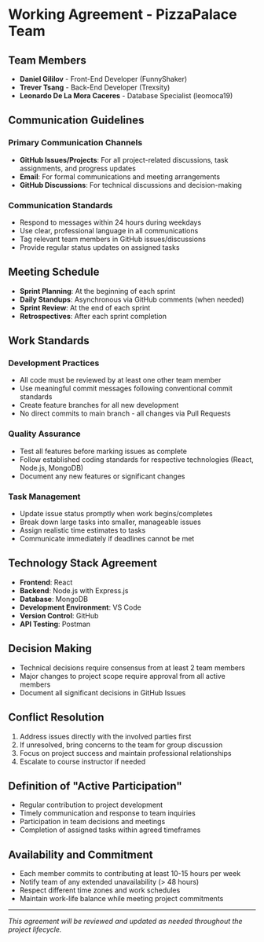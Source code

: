 # Working Agreement - PizzaPalace Team

## Team Members
- **Daniel Gililov** - Front-End Developer (FunnyShaker)
- **Trever Tsang** - Back-End Developer (Trexsity) 
- **Leonardo De La Mora Caceres** - Database Specialist (leomoca19)

## Communication Guidelines

### Primary Communication Channels
- **GitHub Issues/Projects**: For all project-related discussions, task assignments, and progress updates
- **Email**: For formal communications and meeting arrangements
- **GitHub Discussions**: For technical discussions and decision-making

### Communication Standards
- Respond to messages within 24 hours during weekdays
- Use clear, professional language in all communications
- Tag relevant team members in GitHub issues/discussions
- Provide regular status updates on assigned tasks

## Meeting Schedule
- **Sprint Planning**: At the beginning of each sprint
- **Daily Standups**: Asynchronous via GitHub comments (when needed)
- **Sprint Review**: At the end of each sprint
- **Retrospectives**: After each sprint completion

## Work Standards

### Development Practices
- All code must be reviewed by at least one other team member
- Use meaningful commit messages following conventional commit standards
- Create feature branches for all new development
- No direct commits to main branch - all changes via Pull Requests

### Quality Assurance
- Test all features before marking issues as complete
- Follow established coding standards for respective technologies (React, Node.js, MongoDB)
- Document any new features or significant changes

### Task Management
- Update issue status promptly when work begins/completes
- Break down large tasks into smaller, manageable issues
- Assign realistic time estimates to tasks
- Communicate immediately if deadlines cannot be met

## Technology Stack Agreement
- **Frontend**: React
- **Backend**: Node.js with Express.js
- **Database**: MongoDB
- **Development Environment**: VS Code
- **Version Control**: GitHub
- **API Testing**: Postman

## Decision Making
- Technical decisions require consensus from at least 2 team members
- Major changes to project scope require approval from all active members
- Document all significant decisions in GitHub Issues

## Conflict Resolution
1. Address issues directly with the involved parties first
2. If unresolved, bring concerns to the team for group discussion
3. Focus on project success and maintain professional relationships
4. Escalate to course instructor if needed

## Definition of "Active Participation"
- Regular contribution to project development
- Timely communication and response to team inquiries  
- Participation in team decisions and meetings
- Completion of assigned tasks within agreed timeframes

## Availability and Commitment
- Each member commits to contributing at least 10-15 hours per week
- Notify team of any extended unavailability (> 48 hours)
- Respect different time zones and work schedules
- Maintain work-life balance while meeting project commitments

---
*This agreement will be reviewed and updated as needed throughout the project lifecycle.*